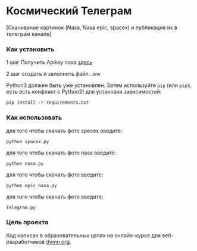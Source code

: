 # Космический Телеграм

[Скачивание картинок (Nasa, Nasa epic, spacex) и публикация их в телеграм канале]

### Как установить

1 шаг Получить Apikey nasa [здесь](https://api.nasa.gov/)

2 шаг создать и заполнить файл `.env`

Python3 должен быть уже установлен. 
Затем используйте `pip` (или `pip3`, есть есть конфликт с Python2) для установки зависимостей:
```
pip install -r requirements.txt
```

### Как использовать

для того чтобы скачать фото specex введите:
```
python spacex.py
```
для того чтобы скачать фото nasa введите:
```
python nasa.py
```
для того чтобы скачать фото  введите:
```
python epic_nasa.py
```
для того чтобы скачать фото  введите:
```
Telegram.py
```
### Цель проекта

Код написан в образовательных целях на онлайн-курсе для веб-разработчиков [dvmn.org](https://dvmn.org/).
